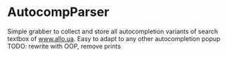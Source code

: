 # AutocompParser
Simple grabber to collect and store all autocompletion variants of search textbox of www.allo.ua.
Easy to adapt to any other autocompletion popup
TODO: rewrite with OOP, remove prints 

